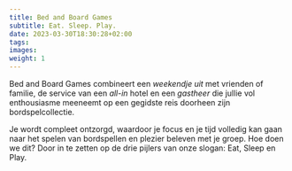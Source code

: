 ```yaml
---
title: Bed and Board Games
subtitle: Eat. Sleep. Play.
date: 2023-03-30T18:30:28+02:00
tags:
images:
weight: 1
---
```


Bed and Board Games combineert een _weekendje uit_ met vrienden of familie, de service van een _all-in_ hotel en een _gastheer_ die jullie vol enthousiasme meeneemt op een gegidste reis doorheen zijn bordspelcollectie.

<!--more-->

Je wordt compleet ontzorgd, waardoor je focus en je tijd volledig kan gaan naar het spelen van bordspellen en plezier beleven met je groep. Hoe doen we dit? Door in te zetten op de drie pijlers van onze slogan: Eat, Sleep en Play.
